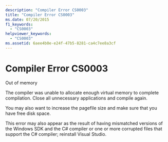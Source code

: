 ```yaml
---
description: "Compiler Error CS0003"
title: "Compiler Error CS0003"
ms.date: 07/20/2015
f1_keywords: 
  - "CS0003"
helpviewer_keywords: 
  - "CS0003"
ms.assetid: 6aee4b0e-e24f-47b5-8281-ca4c7ee8a3cf
---
```

# Compiler Error CS0003
Out of memory  
  
 The compiler was unable to allocate enough virtual memory to complete compilation. Close all unnecessary applications and compile again.  
  
 You may also want to increase the pagefile size and make sure that you have free disk space.  
  
 This error may also appear as the result of having mismatched versions of the Windows SDK and the C# compiler or one or more corrupted files that support the C# compiler; reinstall Visual Studio.
